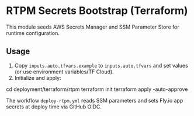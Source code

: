 # RTPM Secrets Bootstrap (Terraform)

This module seeds AWS Secrets Manager and SSM Parameter Store for runtime configuration.

## Usage

1. Copy `inputs.auto.tfvars.example` to `inputs.auto.tfvars` and set values (or use environment variables/TF Cloud).
2. Initialize and apply:


cd deployment/terraform/rtpm
terraform init
terraform apply -auto-approve


The workflow `deploy-rtpm.yml` reads SSM parameters and sets Fly.io app secrets at deploy time via GitHub OIDC.
